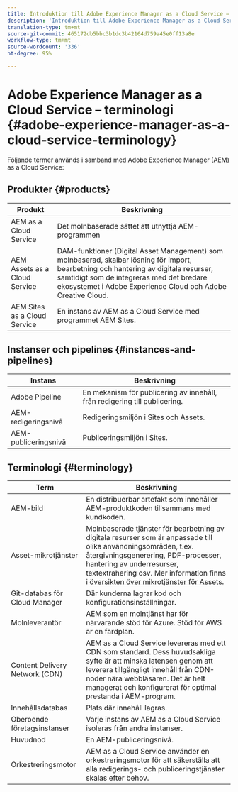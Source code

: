 ```yaml
---
title: Introduktion till Adobe Experience Manager as a Cloud Service – terminologi
description: 'Introduktion till Adobe Experience Manager as a Cloud Service – terminologi. '
translation-type: tm+mt
source-git-commit: 465172db5bbc3b1dc3b42164d759a45e0ff13a8e
workflow-type: tm+mt
source-wordcount: '336'
ht-degree: 95%

---
```



# Adobe Experience Manager as a Cloud Service – terminologi {#adobe-experience-manager-as-a-cloud-service-terminology}

Följande termer används i samband med Adobe Experience Manager (AEM) as a Cloud Service:

## Produkter {#products}

| Produkt | Beskrivning |
|---|---|
| AEM as a Cloud Service | Det molnbaserade sättet att utnyttja AEM-programmen |
| AEM Assets as a Cloud Service | DAM-funktioner (Digital Asset Management) som molnbaserad, skalbar lösning för import, bearbetning och hantering av digitala resurser, samtidigt som de integreras med det bredare ekosystemet i Adobe Experience Cloud och Adobe Creative Cloud. |
| AEM Sites as a Cloud Service | En instans av AEM as a Cloud Service med programmet AEM Sites. |

## Instanser och pipelines {#instances-and-pipelines}

| Instans | Beskrivning |
|---|---|
| Adobe Pipeline | En mekanism för publicering av innehåll, från redigering till publicering. |
| AEM-redigeringsnivå | Redigeringsmiljön i Sites och Assets. |
| AEM-publiceringsnivå | Publiceringsmiljön i Sites. |


<!-- This section of the table must be alphabetic -->

## Terminologi {#terminology}

| Term | Beskrivning |
|---|---|
| AEM-bild | En distribuerbar artefakt som innehåller AEM-produktkoden tillsammans med kundkoden. |
| Asset-mikrotjänster | Molnbaserade tjänster för bearbetning av digitala resurser som är anpassade till olika användningsområden, t.ex. återgivningsgenerering, PDF-processer, hantering av underresurser, textextrahering osv. Mer information finns i [översikten över mikrotjänster för Assets](/help/assets/asset-microservices-overview.md). |
| Git-databas för Cloud Manager | Där kunderna lagrar kod och konfigurationsinställningar. |
| Molnleverantör | AEM som en molntjänst har för närvarande stöd för Azure. Stöd för AWS är en färdplan. |
| Content Delivery Network (CDN) | AEM as a Cloud Service levereras med ett CDN som standard. Dess huvudsakliga syfte är att minska latensen genom att leverera tillgängligt innehåll från CDN-noder nära webbläsaren. Det är helt managerat och konfigurerat för optimal prestanda i AEM-program. |
| Innehållsdatabas | Plats där innehåll lagras. |
| Oberoende företagsinstanser | Varje instans av AEM as a Cloud Service isoleras från andra instanser. |
| Huvudnod | En AEM-publiceringsnivå. |
| Orkestreringsmotor | AEM as a Cloud Service använder en orkestreringsmotor för att säkerställa att alla redigerings- och publiceringstjänster skalas efter behov. |
